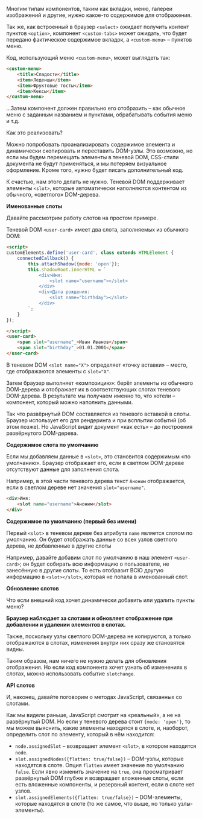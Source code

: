 Многим типам компонентов, таким как вкладки, меню, галереи изображений и другие, нужно какое-то содержимое для отображения.

Так же, как встроенный в браузер `<select>` ожидает получить контент пунктов `<option>`, компонент `<custom-tabs>` может ожидать, что будет передано фактическое содержимое вкладок, а `<custom-menu>` – пунктов меню.

Код, использующий меню `<custom-menu>`, может выглядеть так:

```html
<custom-menu> 
	<title>Сладости</title> 
	<item>Леденцы</item> 
	<item>Фруктовые тосты</item> 
	<item>Кексы</item> 
</custom-menu>
```

…Затем компонент должен правильно его отобразить – как обычное меню с заданным названием и пунктами, обрабатывать события меню и т.д.

Как это реализовать?

Можно попробовать проанализировать содержимое элемента и динамически скопировать и переставить DOM-узлы. Это возможно, но если мы будем перемещать элементы в теневой DOM, CSS-стили документа не будут применяться, и мы потеряем визуальное оформление. Кроме того, нужно будет писать дополнительный код.

К счастью, нам этого делать не нужно. Теневой DOM поддерживает элементы `<slot>`, которые автоматически наполняются контентом из обычного, «светлого» DOM-дерева.

**Именованные слоты**

Давайте рассмотрим работу слотов на простом примере.

Теневой DOM `<user-card>` имеет два слота, заполняемых из обычного DOM:

```html
<script>
customElements.define('user-card', class extends HTMLElement { 
	connectedCallback() { 
		this.attachShadow({mode: 'open'}); 
		this.shadowRoot.innerHTML = ` 
			<div>Имя:
				<slot name="username"></slot>
			</div> 
			<div>Дата рождения: 
				<slot name="birthday"></slot>
			</div> 
		`; 
	} 
}); 

</script> 
<user-card> 
	<span slot="username"_>Иван Иванов</span>
	<span slot="birthday"_>01.01.2001</span>
</user-card>
```

В теневом DOM `<slot name="X">` определяет «точку вставки» – место, где отображаются элементы с `slot="X"`.

Затем браузер выполняет «композицию»: берёт элементы из обычного DOM-дерева и отображает их в соответствующих слотах теневого DOM-дерева. В результате мы получаем именно то, что хотели – компонент, который можно наполнить данными.

Так что развёрнутый DOM составляется из теневого вставкой в слоты. Браузер использует его для рендеринга и при всплытии событий (об этом позже). Но JavaScript видит документ «как есть» – до построения развёрнутого DOM-дерева.

**Содержимое слота по умолчанию**

Если мы добавляем данные в `<slot>`, это становится содержимым «по умолчанию». Браузер отображает его, если в светлом DOM-дереве отсутствуют данные для заполнения слота.

Например, в этой части теневого дерева текст `Аноним` отображается, если в светлом дереве нет значения `slot="username"`.

```html
<div>Имя: 
	<slot name="username">Аноним</slot> 
</div>
```

**Содержимое по умолчанию (первый без имени)**

Первый `<slot>` в теневом дереве без атрибута `name` является слотом по умолчанию. Он будет отображать данные со всех узлов светлого дерева, не добавленные в другие слоты

Например, давайте добавим слот по умолчанию в наш элемент `<user-card>`; он будет собирать всю информацию о пользователе, не занесённую в другие слоты. То есть отобразит ВСЮ другую информацию в `<slot></slot>`, которая не попала в именованный слот.

**Обновление слотов**

Что если внешний код хочет динамически добавить или удалить пункты меню?

**Браузер наблюдает за слотами и обновляет отображение при добавлении и удалении элементов в слотах.**

Также, поскольку узлы светлого DOM-дерева не копируются, а только отображаются в слотах, изменения внутри них сразу же становятся видны.

Таким образом, нам ничего не нужно делать для обновления отображения. Но если код компонента хочет узнать об изменениях в слотах, можно использовать событие `slotchange`.

**API слотов**

И, наконец, давайте поговорим о методах JavaScript, связанных со слотами.

Как мы видели раньше, JavaScript смотрит на «реальный», а не на развёрнутый DOM. Но если у теневого дерева стоит `{mode: 'open'}`, то мы можем выяснить, какие элементы находятся в слоте, и, наоборот, определить слот по элементу, который в нём находится:

-  `node.assignedSlot` – возвращает элемент `<slot>`, в котором находится `node`.
-  `slot.assignedNodes({flatten: true/false})` – DOM-узлы, которые находятся в слоте. Опция `flatten` имеет значение по умолчанию `false`. Если явно изменить значение на `true`, она просматривает развёрнутый DOM глубже и возвращает вложенные слоты, если есть вложенные компоненты, и резервный контент, если в слоте нет узлов.
-  `slot.assignedElements({flatten: true/false})` – DOM-элементы, которые находятся в слоте (то же самое, что выше, но только узлы-элементы).
